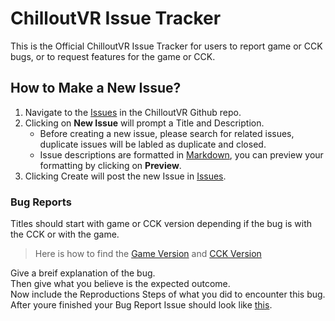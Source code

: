 # ChilloutVR Issue Tracker
This is the Official ChilloutVR Issue Tracker for users to report game or CCK bugs, or to request features for the game or CCK.

## How to Make a New Issue?
1. Navigate to the [Issues](https://github.com/Alpha-Blend-Interactive/ChilloutVR/issues) in the ChilloutVR Github repo.
2. Clicking on **New Issue** will prompt a Title and Description.
	- Before creating a new issue, please search for related issues, duplicate issues will be labled as duplicate and closed.
	- Issue descriptions are formatted in [Markdown](https://docs.github.com/en/get-started/writing-on-github/getting-started-with-writing-and-formatting-on-github/basic-writing-and-formatting-syntax), you can preview your formatting by clicking on **Preview**.
3. Clicking Create will post the new Issue in [Issues](https://github.com/Alpha-Blend-Interactive/ChilloutVR/issues).

### Bug Reports
Titles should start with game or CCK version depending if the bug is with the CCK or with the game.
> Here is how to find the [Game Version]() and [CCK Version]()  

Give a breif explanation of the bug.  
Then give what you believe is the expected outcome.  
Now include the Reproductions Steps of what you did to encounter this bug.  
After youre finished your Bug Report Issue should look like [this]().
